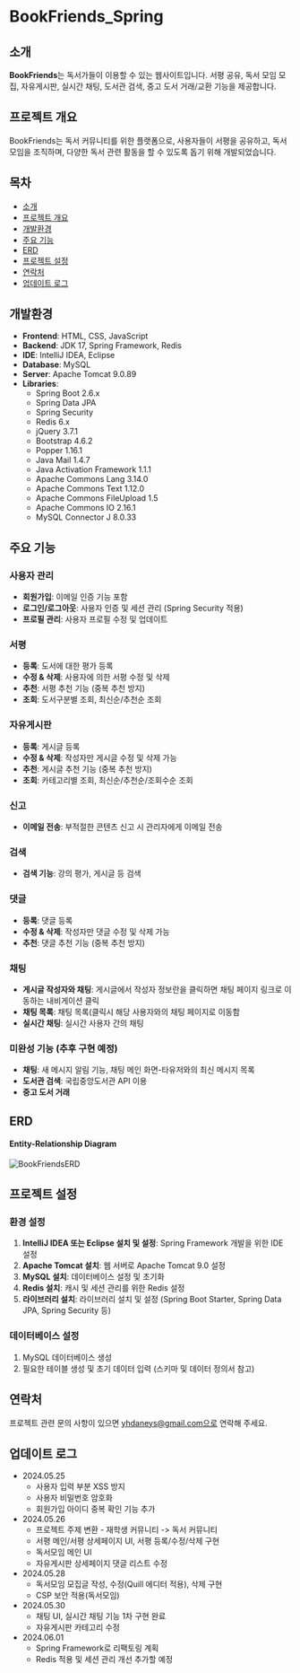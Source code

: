 # BookFriends_Spring

## 소개
**BookFriends**는 독서가들이 이용할 수 있는 웹사이트입니다. 서평 공유, 독서 모임 모집, 자유게시판, 실시간 채팅, 도서관 검색, 중고 도서 거래/교환 기능을 제공합니다.

## 프로젝트 개요
BookFriends는 독서 커뮤니티를 위한 플랫폼으로, 사용자들이 서평을 공유하고, 독서 모임을 조직하며, 다양한 독서 관련 활동을 할 수 있도록 돕기 위해 개발되었습니다. 

## 목차
- [소개](#소개)
- [프로젝트 개요](#프로젝트-개요)
- [개발환경](#개발환경)
- [주요 기능](#주요-기능)
- [ERD](#ERD)
- [프로젝트 설정](#프로젝트-설정)
- [연락처](#연락처)
- [업데이트 로그](#업데이트-로그)

## 개발환경
- **Frontend**: HTML, CSS, JavaScript
- **Backend**: JDK 17, Spring Framework, Redis
- **IDE**: IntelliJ IDEA, Eclipse
- **Database**: MySQL
- **Server**: Apache Tomcat 9.0.89
- **Libraries**:
  - Spring Boot 2.6.x
  - Spring Data JPA
  - Spring Security
  - Redis 6.x
  - jQuery 3.7.1
  - Bootstrap 4.6.2
  - Popper 1.16.1
  - Java Mail 1.4.7
  - Java Activation Framework 1.1.1
  - Apache Commons Lang 3.14.0
  - Apache Commons Text 1.12.0
  - Apache Commons FileUpload 1.5
  - Apache Commons IO 2.16.1
  - MySQL Connector J 8.0.33

## 주요 기능
### 사용자 관리
- **회원가입**: 이메일 인증 기능 포함
- **로그인/로그아웃**: 사용자 인증 및 세션 관리 (Spring Security 적용)
- **프로필 관리**: 사용자 프로필 수정 및 업데이트

### 서평
- **등록**: 도서에 대한 평가 등록
- **수정 & 삭제**: 사용자에 의한 서평 수정 및 삭제
- **추천**: 서평 추천 기능 (중복 추천 방지)
- **조회**: 도서구분별 조회, 최신순/추천순 조회

### 자유게시판
- **등록**: 게시글 등록
- **수정 & 삭제**: 작성자만 게시글 수정 및 삭제 가능
- **추천**: 게시글 추천 기능 (중복 추천 방지)
- **조회**: 카테고리별 조회, 최신순/추천순/조회수순 조회

### 신고
- **이메일 전송**: 부적절한 콘텐츠 신고 시 관리자에게 이메일 전송

### 검색
- **검색 기능**: 강의 평가, 게시글 등 검색

### 댓글
- **등록**: 댓글 등록
- **수정 & 삭제**: 작성자만 댓글 수정 및 삭제 가능
- **추천**: 댓글 추천 기능 (중복 추천 방지)

### 채팅
- **게시글 작성자와 채팅**: 게시글에서 작성자 정보란을 클릭하면 채팅 페이지 링크로 이동하는 내비게이션 클릭
- **채팅 목록**: 채팅 목록(클릭시 해당 사용자와의 채팅 페이지로 이동함
- **실시간 채팅**: 실시간 사용자 간의 채팅

### 미완성 기능 (추후 구현 예정)
- **채팅**: 새 메시지 알림 기능, 채팅 메인 화면-타유저와의 최신 메시지 목록
- **도서관 검색**: 국립중앙도서관 API 이용
- **중고 도서 거래**

## ERD
#### Entity-Relationship Diagram
![BookFriendsERD](https://github.com/ehyunseok/BookFriends_JSP/assets/121013391/0e080643-1fed-4497-ac4e-df01209a872d)


## 프로젝트 설정
### 환경 설정
1. **IntelliJ IDEA 또는 Eclipse 설치 및 설정**: Spring Framework 개발을 위한 IDE 설정
2. **Apache Tomcat 설치**: 웹 서버로 Apache Tomcat 9.0 설정
3. **MySQL 설치**: 데이터베이스 설정 및 초기화
4. **Redis 설치**: 캐시 및 세션 관리를 위한 Redis 설정
5. **라이브러리 설치**: 라이브러리 설치 및 설정 (Spring Boot Starter, Spring Data JPA, Spring Security 등)

### 데이터베이스 설정
1. MySQL 데이터베이스 생성
2. 필요한 테이블 생성 및 초기 데이터 입력 (스키마 및 데이터 정의서 참고)


## 연락처
프로젝트 관련 문의 사항이 있으면 yhdaneys@gmail.com으로 연락해 주세요.

## 업데이트 로그
- 2024.05.25
  - 사용자 입력 부분 XSS 방지
  - 사용자 비밀번호 암호화
  - 회원가입 아이디 중복 확인 기능 추가
- 2024.05.26
  - 프로젝트 주제 변환 - 재학생 커뮤니티 -> 독서 커뮤니티
  - 서평 메인/서평 상세페이지 UI, 서평 등록/수정/삭제 구현
  - 독서모임 메인 UI
  - 자유게시판 상세페이지 댓글 리스트 수정
- 2024.05.28
  - 독서모임 모집글 작성, 수정(Quill 에디터 적용), 삭제 구현
  - CSP 보안 적용(독서모임)
- 2024.05.30
  - 채팅 UI, 실시간 채팅 기능 1차 구현 완료
  - 자유게시판 카테고리 수정
- 2024.06.01
  - Spring Framework로 리팩토링 계획
  - Redis 적용 및 세션 관리 개선 추가할 예정

